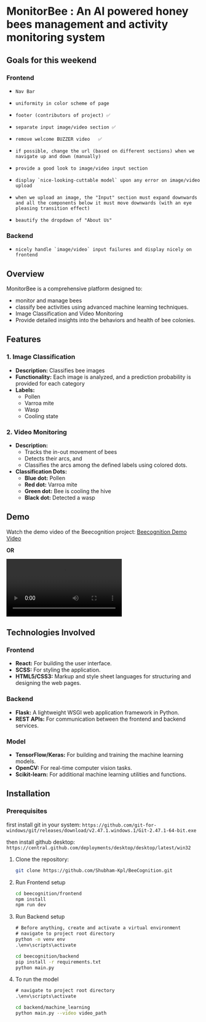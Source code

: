 # MonitorBee : An AI powered honey bees management and activity monitoring system

## Goals for this weekend

### Frontend

-     Nav Bar

-     uniformity in color scheme of page

-     footer (contributors of project) ✅

-     separate input image/video section ✅

-     remove welcome BUZZER video   ✅

-     if possible, change the url (based on different sections) when we navigate up and down (manually)

-     provide a good look to image/video input section

-     display `nice-looking-cuttable model` upon any error on image/video upload

-     when we upload an image, the "Input" section must expand downwards and all the components below it must move downwards (with an eye pleasing transition effect)

-     beautify the dropdown of "About Us"

### Backend

-     nicely handle `image/video` input failures and display nicely on frontend

## Overview

MonitorBee is a comprehensive platform designed to:

- monitor and manage bees
- classify bee activities using advanced machine learning techniques.
- Image Classification and Video Monitoring
- Provide detailed insights into the behaviors and health of bee colonies.

## Features

### 1. Image Classification

- **Description:** Classifies bee images
- **Functionality:** Each image is analyzed, and a prediction probability is provided for each category
- **Labels:**
  - Pollen
  - Varroa mite
  - Wasp
  - Cooling state

### 2. Video Monitoring

- **Description:**
  - Tracks the in-out movement of bees
  - Detects their arcs, and
  - Classifies the arcs among the defined labels using colored dots.
- **Classification Dots:**
  - **Blue dot:** Pollen
  - **Red dot:** Varroa mite
  - **Green dot:** Bee is cooling the hive
  - **Black dot:** Detected a wasp

## Demo

Watch the demo video of the Beecognition project: [Beecognition Demo Video](https://res.cloudinary.com/drz6w1d5q/video/upload/v1719299409/beecognition-demo-video_v3krmt.mp4)

**OR**

![](./beecognition-demo-video.mp4)

## Technologies Involved

### Frontend

- **React:** For building the user interface.
- **SCSS:** For styling the application.
- **HTML5/CSS3:** Markup and style sheet languages for structuring and designing the web pages.

### Backend

- **Flask:** A lightweight WSGI web application framework in Python.
- **REST APIs:** For communication between the frontend and backend services.

### Model

- **TensorFlow/Keras:** For building and training the machine learning models.
- **OpenCV:** For real-time computer vision tasks.
- **Scikit-learn:** For additional machine learning utilities and functions.

## Installation

### Prerequisites

first install git in your system:
`https://github.com/git-for-windows/git/releases/download/v2.47.1.windows.1/Git-2.47.1-64-bit.exe`

then install github desktop:
`https://central.github.com/deployments/desktop/desktop/latest/win32
`

1. Clone the repository:

   ```bash
   git clone https://github.com/Shubham-Kpl/BeeCognition.git
   ```

2. Run Frontend setup

   ```bash
   cd beecognition/frontend
   npm install
   npm run dev
   ```

3. Run Backend setup

   ```cmd
   # Before anything, create and activate a virtual environment
   # navigate to project root directory
   python -m venv env
   .\env\scripts\activate
   ```

   ```bash
   cd beecognition/backend
   pip install -r requirements.txt
   python main.py
   ```

4. To run the model

   ```cmd
   # navigate to project root directory
   .\env\scripts\activate
   ```

   ```bash
   cd backend/machine_learning
   python main.py --video video_path
   ```
